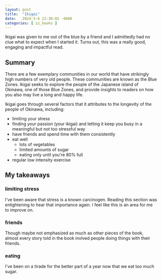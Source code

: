 ```yaml
---
layout: post
title:  "Ikigai"
date:   2024-3-6 12:30:02 -0600
categories: [ zz_books ]
---
```


Ikigai was given to me out of the blue by 
a friend and I admittedly had no clue what to
expect when I started it. Turns out, this 
was a really good, engaging and impactful 
read.

## Summary
There are a few exemplary communities 
in our world that have strikingly high numbers 
of very old people. These communities are
known as the Blue Zones. 
Ikigai seeks to explore the people of the
Japanese island of Okinawa, one of those Blue
Zones, and provide insights to readers on how
you also may live a long and happy life.  

Ikigai goes through several factors that it attributes
to the longevity of the people of Okinawa, including:
- limiting your stress
- finding your passion (your ikigai) and letting it
keep you busy in a meaningful but not too stressful
way
- have friends and spend time with them consistently
- eat well
   - lots of vegetables
   - limited amounts of sugar
   - eating only until you're 80% full
- regular low intensity exercise

## My takeaways
### limiting stress
I've been aware that stress is a known carcinogen.
Reading this section was enlightening to hear that 
importance again. I feel like this is an area for
me to improve on.

### friends
Though maybe not emphasized as much as other 
pieces of the book, almost every story told in the
book invlved people doing things with their friends.


### eating
I've been on a tirade for the better part of a year
now that we eat too much sugar.